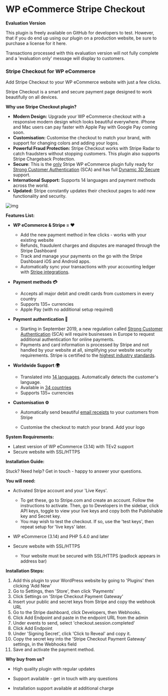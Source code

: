 # WP eCommerce Stripe Checkout

**Evaluation Version** 

This plugin is freely available on GitHub for developers to test. However, that if you do end up using our plugin on a production website, be sure to purchase a license for it here. 

Transactions processed with this evaluation version will not fully complete and a 'evaluation only' message will display to customers.

### Stripe Checkout for WP eCommerce

Add Stripe Checkout to your WP eCommerce website with just a few clicks.

Stripe Checkout is a smart and secure payment page designed to work beautifully on all devices. 

**Why use Stripe Checkout plugin?**

- **Modern Design:** Upgrade your WP eCommerce checkout with a responsive modern design which looks beautiful everywhere. iPhone and Mac users can pay faster with Apple Pay with Google Pay coming soon.
- **Customisation:** Customise the checkout to match your brand, with support for changing colors and adding your logos.
- **Powerful Fraud Protection:** Stripe Checkout works with Stripe Radar to catch fraudsters without stopping customers. This plugin also supports Stripe Chargeback Protection. 
- **Secure**:  This is the <u>only</u> Stripe WP eCommerce plugin fully ready for [Strong Customer Authentication](https://stripe.com/docs/strong-customer-authentication) (SCA) and has full [Dynamic 3D Secure](https://stripe.com/docs/payments/3d-secure#three-ds-radar) support.
- **International Support:** Supports 14 languages and payment methods across the world.
- **Updated:** Stripe constantly updates their checkout pages to add new functionality and security.



![img](https://i.imgur.com/McYmfpc.gif)



**Features List:**

- **WP eCommerce & Stripe = ❤️** 

  - Add the new payment method in few clicks - works with your existing website
  - Refunds, fraudulent charges and disputes are managed through the Stripe Dashboard 
  - Track and manage your payments on the go with the Stripe Dashboard iOS and Android apps.
  - Automatically sync your transactions with your accounting ledger with [Stripe integrations](https://stripe.com/works-with/category/accounting).

- **Payment methods 💳** 

  - Accepts all major debit and credit cards from customers in every country
  - Supports 135+ currencies
  - Apple Pay (with no additional setup required)

- **Payment authentication 🔐**

  - Starting in September 2019, a new regulation called [Strong Customer Authentication](https://stripe.com/docs/strong-customer-authentication) (SCA) will require businesses in Europe to request additional authentication for online payments.
  - Payments and card information is processed by Stripe and not handled by your website at all, simplifying your website security requirements. Stripe is certified to the [highest industry standards](https://stripe.com/docs/security).

- **Worldwide Support 🌍** 

  - Translated into [14 languages](https://support.stripe.com/questions/supported-languages-for-stripe-checkout). Automatically detects the customer's language.
  - Available in [34 countries](https://stripe.com/global) 
  - Supports 135+ currencies

- **Customisation ⚙️**

  - Automatically send beautiful [email receipts](https://stripe.com/docs/receipts) to your customers from Stripe

  - Customise the checkout to match your brand. Add your logo

    

**System Requirements:**

- Latest version of WP eCommerce (3.14) with TEv2 support 
- Secure website with SSL/HTTPS



**Installation Guide:**

Stuck? Need help? Get in touch - happy to answer your questions.

**You will need:**

- Activated Stripe account and your 'Live Keys'. 

  - To get these, go to Stripe.com and create an account. Follow the instructions to activate. Then, go to Developers in the sidebar, click API keys, toggle to view your live keys and copy both the Publishable key and Secret key. 
  - You may wish to test the checkout. If so, use the 'test keys', then repeat setup for 'live keys' later.

- WP eCommerce (3.14) and PHP 5.4.0 and later

- Secure website with SSL/HTTPS

  - Your website must be secured with SSL/HTTPS (padlock appears in address bar)

  

**Installation Steps:**

1. Add this plugin to your WordPress website by going to 'Plugins' then clicking 'Add New'
2. Go to Settings, then 'Store', then click 'Payments'
3. Click Settings on 'Stripe Checkout Payment Gateway'
4. Insert your public and secret keys from Stripe and copy the webhook URL
5. Go to the Stripe dashboard, click Developers, then Webhooks.
6. Click Add Endpoint and paste in the endpoint URL from the admin
7. Under events to send, select 'checkout.session.completed'
8. Click Add Endpoint 
9. Under 'Signing Secret', click 'Click to Reveal' and copy it.
10. Copy the secret key into the 'Stripe Checkout Payment Gateway' settings, in the Webhooks field
11. Save and activate the payment method.



**Why buy from us?**

- High quality plugin with regular updates

- Support available - get in touch with any questions

- Installation support available at additional charge 

  
